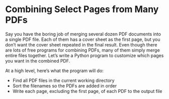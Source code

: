 # Combining Select Pages from Many PDFs

Say you have the boring job of merging several dozen PDF documents into a single PDF file. Each of them has a cover sheet as the first page, but you don’t want the cover sheet repeated in the final result. Even though there are lots of free programs for combining PDFs, many of them simply merge entire files together. Let’s write a Python program to customize which pages you want in the combined PDF.

At a high level, here’s what the program will do:
- Find all PDF files in the current working directory
- Sort the filenames so the PDFs are added in order
- Write each page, excluding the first page, of each PDF to the output file
